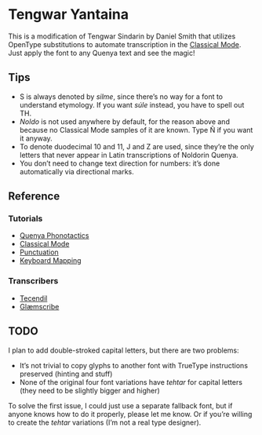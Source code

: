# Tengwar Yantaina

This is a modification of Tengwar Sindarin by Daniel Smith that utilizes OpenType substitutions to automate transcription in the [Classical Mode](http://www.at.mansbjorkman.net/teng_quenya.htm). Just apply the font to any Quenya text and see the magic!

## Tips

* S is always denoted by *silme*, since there’s no way for a font to understand etymology. If you want *súle* instead, you have to spell out TH.
* *Noldo* is not used anywhere by default, for the reason above and because no Classical Mode samples of it are known. Type Ñ if you want it anyway.
* To denote duodecimal 10 and 11, J and Z are used, since they’re the only letters that never appear in Latin transcriptions of Noldorin Quenya.
* You don’t need to change text direction for numbers: it’s done automatically via directional marks.

## Reference

### Tutorials

* [Quenya Phonotactics](https://en.wikipedia.org/wiki/Quenya#Phonotactics)
* [Classical Mode](http://www.at.mansbjorkman.net/teng_quenya.htm)
* [Punctuation](http://www.at.mansbjorkman.net/teng_punctuation.htm)
* [Keyboard Mapping](https://eldamo.org/general/elvish-fonts.html)

### Transcribers

* [Tecendil](https://www.tecendil.com)
* [Glæmscribe](https://glaemscrafu.jrrvf.com/english/glaemscribe.html)

## TODO

I plan to add double-stroked capital letters, but there are two problems:

* It’s not trivial to copy glyphs to another font with TrueType instructions preserved (hinting and stuff)
* None of the original four font variations have *tehtar* for capital letters (they need to be slightly bigger and higher)

To solve the first issue, I could just use a separate fallback font, but if anyone knows how to do it properly, please let me know. Or if you’re willing to create the *tehtar* variations (I’m not a real type designer).
